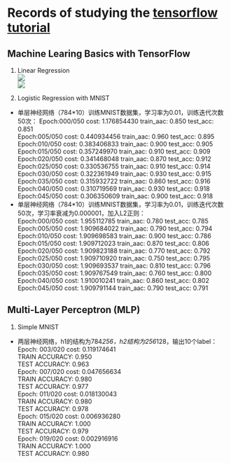Records of studying the [tensorflow tutorial](https://github.com/sjchoi86/Tensorflow-101)
======

## Machine Learing Basics with TensorFlow
1. Linear Regression <br>
![](https://github.com/ddddwy/tensorflow_study/raw/master/images/linear_regression1.png)<br>
![](https://github.com/ddddwy/tensorflow_study/raw/master/images/linear_regression2.png)<br>

2. Logistic Regression with MNIST<br>
* 单层神经网络（784*10）训练MNIST数据集，学习率为0.01，训练迭代次数50次：
		Epoch:000/050 cost: 1.176854430 train_aac: 0.850 test_acc: 0.851<br>
		Epoch:005/050 cost: 0.440934456 train_aac: 0.960 test_acc: 0.895<br>
		Epoch:010/050 cost: 0.383406833 train_aac: 0.900 test_acc: 0.905<br>
		Epoch:015/050 cost: 0.357249970 train_aac: 0.910 test_acc: 0.909<br>
		Epoch:020/050 cost: 0.341468048 train_aac: 0.870 test_acc: 0.912<br>
		Epoch:025/050 cost: 0.330536755 train_aac: 0.910 test_acc: 0.914<br>
		Epoch:030/050 cost: 0.322361949 train_aac: 0.930 test_acc: 0.915<br>
		Epoch:035/050 cost: 0.315932722 train_aac: 0.860 test_acc: 0.916<br>
		Epoch:040/050 cost: 0.310719569 train_aac: 0.930 test_acc: 0.918<br>
		Epoch:045/050 cost: 0.306350609 train_aac: 0.900 test_acc: 0.918<br>
* 单层神经网络（784*10）训练MNIST数据集，学习率为0.01，训练迭代次数50次，学习率衰减为0.000001，加入L2正则：<br>
		Epoch:000/050 cost: 1.955112785 train_aac: 0.780 test_acc: 0.785<br>
		Epoch:005/050 cost: 1.909684022 train_aac: 0.790 test_acc: 0.794<br>
		Epoch:010/050 cost: 1.909698583 train_aac: 0.900 test_acc: 0.786<br>
		Epoch:015/050 cost: 1.909712023 train_aac: 0.870 test_acc: 0.806<br>
		Epoch:020/050 cost: 1.909823188 train_aac: 0.770 test_acc: 0.792<br>
		Epoch:025/050 cost: 1.909710920 train_aac: 0.750 test_acc: 0.795<br>
		Epoch:030/050 cost: 1.909693537 train_aac: 0.810 test_acc: 0.796<br>
		Epoch:035/050 cost: 1.909767549 train_aac: 0.760 test_acc: 0.800<br>
		Epoch:040/050 cost: 1.910010241 train_aac: 0.860 test_acc: 0.802<br>
		Epoch:045/050 cost: 1.909791144 train_aac: 0.790 test_acc: 0.791<br>

## Multi-Layer Perceptron (MLP)
1. Simple MNIST<br>
* 两层神经网络，h1的结构为784*256，h2结构为256*128，输出10个label：<br>
		Epoch: 003/020 cost: 0.119174641<br>
		TRAIN ACCURACY: 0.950<br>
		TEST ACCURACY: 0.963<br>
		Epoch: 007/020 cost: 0.047656634<br>
		TRAIN ACCURACY: 0.980<br>
		TEST ACCURACY: 0.977<br>
		Epoch: 011/020 cost: 0.018130043<br>
		TRAIN ACCURACY: 0.980<br>
		TEST ACCURACY: 0.978<br>
		Epoch: 015/020 cost: 0.006936280<br>
		TRAIN ACCURACY: 1.000<br>
		TEST ACCURACY: 0.979<br>
		Epoch: 019/020 cost: 0.002916916<br>
		TRAIN ACCURACY: 1.000<br>
		TEST ACCURACY: 0.980<br>

